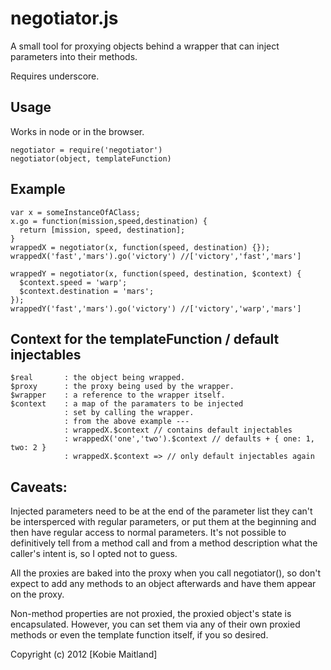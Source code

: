 # negotiator.js #

A small tool for proxying objects behind a wrapper that can inject parameters into their methods.

Requires underscore.

## Usage
Works in node or in the browser.


    negotiator = require('negotiator')
    negotiator(object, templateFunction)

## Example
    var x = someInstanceOfAClass;
    x.go = function(mission,speed,destination) {
      return [mission, speed, destination];
    }
    wrappedX = negotiator(x, function(speed, destination) {});
    wrappedX('fast','mars').go('victory') //['victory','fast','mars']

    wrappedY = negotiator(x, function(speed, destination, $context) {
      $context.speed = 'warp';
      $context.destination = 'mars';
    });
    wrappedY('fast','mars').go('victory') //['victory','warp','mars']


## Context for the templateFunction / default injectables
    $real       : the object being wrapped.
    $proxy      : the proxy being used by the wrapper.
    $wrapper    : a reference to the wrapper itself.
    $context    : a map of the paramaters to be injected
                : set by calling the wrapper.
                : from the above example ---
                : wrappedX.$context // contains default injectables
                : wrappedX('one','two').$context // defaults + { one: 1, two: 2 }
                : wrappedX.$context => // only default injectables again

## Caveats:
  Injected parameters need to be at the end of the parameter list
  they can't be intersperced with regular parameters, or put them at the
  beginning and then have regular access to normal parameters. 
  It's not possible to definitively tell from a method call and from a method 
  description what the caller's intent is, so I opted not to guess.
  
  All the proxies are baked into the proxy when you call negotiator(),
  so don't expect to add any methods to an object afterwards and have them
  appear on the proxy.

  Non-method properties are not proxied, the proxied object's state is
  encapsulated. However, you can set them via any of their own proxied methods 
  or even the template function itself, if you so desired.

Copyright (c) 2012 [Kobie Maitland]